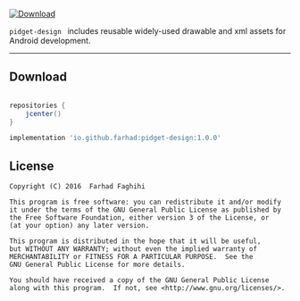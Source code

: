 

[![Download](https://api.bintray.com/packages/farhad/maven/pidget-design/images/download.svg)](https://bintray.com/farhad/maven/pidgets/_latestVersion)


`pidget-design ` includes reusable widely-used  drawable and xml assets for Android development. 


***

## Download

```groovy

repositories {
	jcenter()
}

implementation 'io.github.farhad:pidget-design:1.0.0'
```

## License


    Copyright (C) 2016  Farhad Faghihi

    This program is free software: you can redistribute it and/or modify
    it under the terms of the GNU General Public License as published by
    the Free Software Foundation, either version 3 of the License, or
    (at your option) any later version.

    This program is distributed in the hope that it will be useful,
    but WITHOUT ANY WARRANTY; without even the implied warranty of
    MERCHANTABILITY or FITNESS FOR A PARTICULAR PURPOSE.  See the
    GNU General Public License for more details.

    You should have received a copy of the GNU General Public License
    along with this program.  If not, see <http://www.gnu.org/licenses/>.
